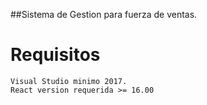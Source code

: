 ##Sistema de Gestion para fuerza de ventas.

# Requisitos

	Visual Studio minimo 2017.
	React version requerida >= 16.00
